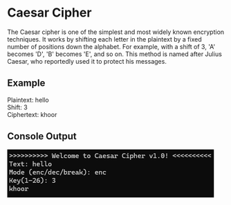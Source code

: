 # Caesar Cipher

The Caesar cipher is one of the simplest and most widely known encryption techniques. 
It works by shifting each letter in the plaintext by a fixed number of positions down the alphabet. 
For example, with a shift of 3, 'A' becomes 'D', 'B' becomes 'E', and so on. 
This method is named after Julius Caesar, who reportedly used it to protect his messages.

## Example

Plaintext: hello  
Shift: 3  
Ciphertext: khoor

## Console Output

![Console Output](../media/caesar_example.png)
